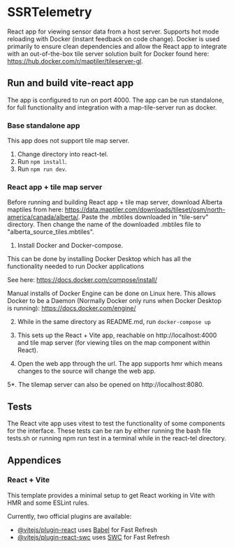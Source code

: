 # SSRTelemetry 

React app for viewing sensor data from a host server. Supports hot mode reloading with Docker (instant feedback on code change). Docker is used primarily to ensure clean dependencies and allow the React app to integrate with an out-of-the-box tile server solution built for Docker found here: https://hub.docker.com/r/maptiler/tileserver-gl.

## Run and build vite-react app

 The app is configured to run on port 4000. The app can be run standalone, for full functionality and integration with a map-tile-server run as docker. 

### Base standalone app
This app does not support tile map server.
1. Change directory into react-tel.
2. Run ```npm install```.
3. Run ```npm run dev```.

### React app + tile map server
Before running and building React app + tile map server, download Alberta maptiles from here: https://data.maptiler.com/downloads/tileset/osm/north-america/canada/alberta/. Paste the .mbtiles downloaded in "tile-serv" directory. Then change the name of the downloaded .mbtiles file to "alberta_source_tiles.mbtiles".

1. Install Docker and Docker-compose.

This can be done by installing Docker Desktop which has all the functionality needed to run Docker applications

See here:
https://docs.docker.com/compose/install/

Manual installs of Docker Engine can be done on Linux here. This allows Docker to be a Daemon (Normally Docker only runs when Docker Desktop is running):
https://docs.docker.com/engine/

2. While in the same directory as README.md, run ```docker-compose up```

3. This sets up the React + Vite app, reachable on http://localhost:4000 and tile map server (for viewing tiles on the map component within React).

4. Open the web app through the url. The app supports hmr which means changes to the source will change the web app.

5*. The tilemap server can also be opened on http://localhost:8080.

## Tests
The React vite app uses vitest to test the functionality of some components for the interface. These tests can be ran by either running the bash file tests.sh or running npm run test in a terminal while in the react-tel directory.

## Appendices 

### React + Vite

This template provides a minimal setup to get React working in Vite with HMR and some ESLint rules.

Currently, two official plugins are available:

- [@vitejs/plugin-react](https://github.com/vitejs/vite-plugin-react/blob/main/packages/plugin-react/README.md) uses [Babel](https://babeljs.io/) for Fast Refresh
- [@vitejs/plugin-react-swc](https://github.com/vitejs/vite-plugin-react-swc) uses [SWC](https://swc.rs/) for Fast Refresh


